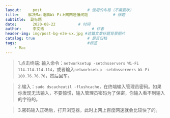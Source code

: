 ```yaml
---
layout:     post                    # 使用的布局（不需要改）
title:    解决Mac电脑Wi-Fi上网网速慢问题           # 标题 
subtitle:  副标题
date:       2020-08-22          # 时间
author:     李文拓                     # 作者
header-img: img/post-bg-e2e-ux.jpg #这篇文章标题背景图片
catalog: true                       # 是否归档
tags:                               #标签
    - Mac
---
```


>1.点击终端:
输入命令：``networksetup -setdnsservers Wi-Fi 114.114.114.114``，或者输入``networksetup -setdnsservers Wi-Fi 180.76.76.76``，然后回车。

>2.输入：``sudo dscacheutil -flushcache``，在终端输入管理员密码。如果你发现无法输入，不要惊慌，输入管理员密码为了保密，你输入看不到输入的字符的。

>3.密码输入正确后，打开浏览器，此时上网上百度网速就会比较快了的。